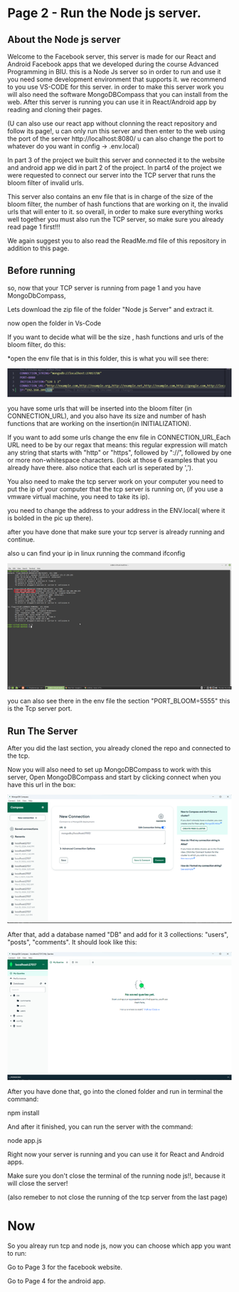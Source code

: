 # Page 2 - Run the Node js server.

## About the Node js server

Welcome to the Facebook server, this server is made for our React and Android Facebook apps that we developed during the course
Advanced Programming in BIU. this is a Node Js server so in order to run and use it you need some development environment that supports it. we recommend to you use VS-CODE for this server. in order to make this server work you will also need the software MongoDBCompass that you can install from the web. After this server is running you can use it in React/Android app by reading and cloning their pages.

(U can also use our react app without clonning the react repository and follow its page!, u can only run this server and then enter to the web using the port of the server http://localhost:8080/ u can also change the port to whatever do you want in config -> .env.local)

In part 3 of the project we built this server and connected it to the website and android app we did in part 2 of the project.
In part4 of the project we were requested to connect our server into the TCP server that runs the bloom filter of invalid urls.

This server also contains an env file that is in charge of the size of the bloom filter, the number of hash functions that are working on it, the invalid urls that will enter to it.
so overall, in order to make sure everything works well together you must also run the TCP server, so make sure you already read page 1 first!!! 

We again suggest you to also read the ReadMe.md file of this repository in addition to this page. 

## Before running 
so, now that your TCP server is running from page 1 and you have MongoDbCompass, 

Lets download the zip file of the folder "Node js Server" and extract it.  

now open the folder in Vs-Code

If you want to decide what will be the size , hash functions and urls of the bloom filter, do this: 

*open the env file that is in this folder, this is what you will see there: 

![alt text](pics/page2/ENV.png) 

you have some urls that will be inserted into the bloom filter (in CONNECTION_URL), and you also have its size and number of hash functions that are working on the insertion(in INITIALIZATION). 

If you want to add some urls change the env file in CONNECTION_URL,Each URL need to be by our regax that means: this regular expression will match any string that starts with "http" or "https", followed by "://", followed by one or more non-whitespace characters. (look at those 6 examples that you already have there. also notice that each url is seperated by ',').  

You also need to make the tcp server work on your computer you need to put the ip of your computer that the tcp server is running on,
(if you use a vmware virtual machine, you need to take its ip).

you need to change the address to your address in the ENV.local( where it is bolded in the pic up there).

after you have done that make sure your tcp server is already running and continue. 

also u can find your ip in linux running the command ifconfig

![alt text](pics/page2/ipconfig.png) 

you can also see there in the env file the section "PORT_BLOOM=5555" this is the Tcp server port.


## Run The Server

After you did the last section, you already cloned the repo and connected to the tcp. 

Now you will also need to set up MongoDBCompass to work with this server, 
Open MongoDBCompass and start by clicking connect when you have this url in the box: 

![alt text](pics/page2/1.png)

After that, add a database named "DB" and add for it 3 collections: "users", "posts", "comments". It should look like this: 

![alt text](pics/page2/2.png)

After you have done that, go into the cloned folder and run in terminal the command: 

npm install 

And after it finished, you can run the server with the command:

node app.js 

Right now your server is running and you can use it for React and Android apps.

Make sure you don't close the terminal of the running node js!!, because it will close the server!

(also remeber to not close the running of the tcp server from the last page)

# Now 
So you alreay run tcp and node js, now you can choose which app you want to run:

Go to Page 3 for the facebook website. 

Go to Page 4 for the android app.







